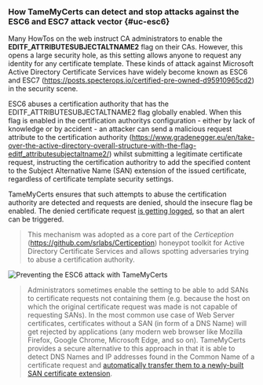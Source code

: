 ### How TameMyCerts can detect and stop attacks against the ESC6 and ESC7 attack vector {#uc-esc6}

Many HowTos on the web instruct CA administrators to enable the **EDITF\_ATTRIBUTESUBJECTALTNAME2** flag on their CAs. However, this opens a large security hole, as this setting allows anyone to request any identity for any certificate template. These kinds of attack against Microsoft Active Directory Certificate Services have widely become known as ESC6 and ESC7 (<https://posts.specterops.io/certified-pre-owned-d95910965cd2>) in the security scene.

ESC6 abuses a certification authority that has the EDITF\_ATTRIBUTESUBJECTALTNAME2 flag globally enabled. When this flag is enabled in the certification authoritys configuration - either by lack of knowledge or by accident - an attacker can send a malicious request attribute to the certification authority (<https://www.gradenegger.eu/en/take-over-the-active-directory-overall-structure-with-the-flag-editf_attributesubjectaltname2/>) whilst submitting a legitimate certificate request, instructing the certification authoritry to add the specified content to the Subject Alternative Name (SAN) extension of the issued certificate, regardless of certificate template security settings.

TameMyCerts ensures that such attempts to abuse the certification authority are detected and requests are denied, should the insecure flag be enabled. The denied certificate request [is getting logged](#logs), so that an alert can be triggered.

> This mechanism was adopted as a core part of the _Certiception_ (<https://github.com/srlabs/Certiception>) honeypot toolkit for Active Directory Certificate Services and allows spotting adversaries trying to abuse a certification authority.

![Preventing the ESC6 attack with TameMyCerts](resources/prevent-esc6.png)

> Administrators sometimes enable the setting to be able to add SANs to certificate requests not containing them (e.g. because the host on which the original certificate request was made is not capable of requesting SANs). In the most common use case of Web Server certificates, certificates without a SAN (in form of a DNS Name) will get rejected by applications (any modern web browser like Mozilla Firefox, Google Chrome, Microsoft Edge, and so on). TameMyCerts provides a secure alternative to this approach in that it is able to detect DNS Names and IP addresses found in the Common Name of a certificate request and [automatically transfer them to a newly-built SAN certificate extension](#uc-supplement-dns).
